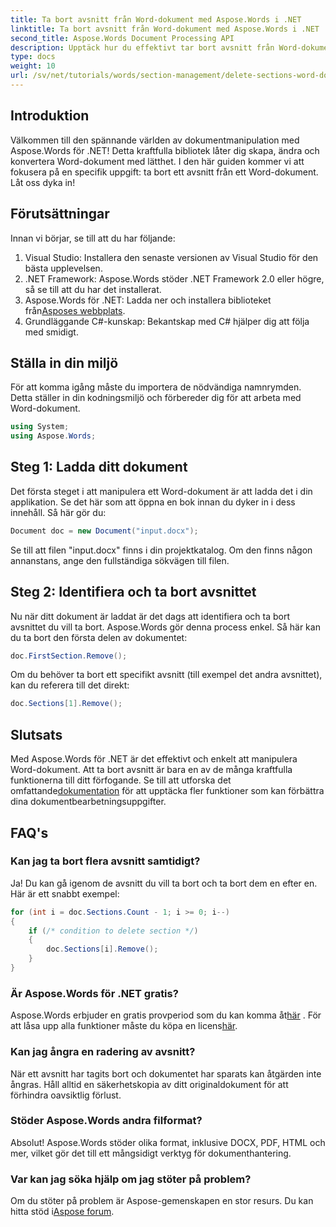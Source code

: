 ```yaml
---
title: Ta bort avsnitt från Word-dokument med Aspose.Words i .NET
linktitle: Ta bort avsnitt från Word-dokument med Aspose.Words i .NET
second_title: Aspose.Words Document Processing API
description: Upptäck hur du effektivt tar bort avsnitt från Word-dokument med Aspose.Words för .NET. Denna omfattande guide leder dig genom förutsättningarna.
type: docs
weight: 10
url: /sv/net/tutorials/words/section-management/delete-sections-word-document/
---
```

## Introduktion

Välkommen till den spännande världen av dokumentmanipulation med Aspose.Words för .NET! Detta kraftfulla bibliotek låter dig skapa, ändra och konvertera Word-dokument med lätthet. I den här guiden kommer vi att fokusera på en specifik uppgift: ta bort ett avsnitt från ett Word-dokument. Låt oss dyka in!

## Förutsättningar

Innan vi börjar, se till att du har följande:

1. Visual Studio: Installera den senaste versionen av Visual Studio för den bästa upplevelsen.
2. .NET Framework: Aspose.Words stöder .NET Framework 2.0 eller högre, så se till att du har det installerat.
3.  Aspose.Words för .NET: Ladda ner och installera biblioteket från[Asposes webbplats](https://releases.aspose.com/words/net/).
4. Grundläggande C#-kunskap: Bekantskap med C# hjälper dig att följa med smidigt.

## Ställa in din miljö

För att komma igång måste du importera de nödvändiga namnrymden. Detta ställer in din kodningsmiljö och förbereder dig för att arbeta med Word-dokument.

```csharp
using System;
using Aspose.Words;
```

## Steg 1: Ladda ditt dokument

Det första steget i att manipulera ett Word-dokument är att ladda det i din applikation. Se det här som att öppna en bok innan du dyker in i dess innehåll. Så här gör du:

```csharp
Document doc = new Document("input.docx");
```

Se till att filen "input.docx" finns i din projektkatalog. Om den finns någon annanstans, ange den fullständiga sökvägen till filen.

## Steg 2: Identifiera och ta bort avsnittet

Nu när ditt dokument är laddat är det dags att identifiera och ta bort avsnittet du vill ta bort. Aspose.Words gör denna process enkel. Så här kan du ta bort den första delen av dokumentet:

```csharp
doc.FirstSection.Remove();
```

Om du behöver ta bort ett specifikt avsnitt (till exempel det andra avsnittet), kan du referera till det direkt:

```csharp
doc.Sections[1].Remove();
```

## Slutsats

 Med Aspose.Words för .NET är det effektivt och enkelt att manipulera Word-dokument. Att ta bort avsnitt är bara en av de många kraftfulla funktionerna till ditt förfogande. Se till att utforska det omfattande[dokumentation](https://reference.aspose.com/words/net/) för att upptäcka fler funktioner som kan förbättra dina dokumentbearbetningsuppgifter.

## FAQ's

### Kan jag ta bort flera avsnitt samtidigt?
Ja! Du kan gå igenom de avsnitt du vill ta bort och ta bort dem en efter en. Här är ett snabbt exempel:

```csharp
for (int i = doc.Sections.Count - 1; i >= 0; i--)
{
    if (/* condition to delete section */)
    {
        doc.Sections[i].Remove();
    }
}
```

### Är Aspose.Words för .NET gratis?
 Aspose.Words erbjuder en gratis provperiod som du kan komma åt[här](https://releases.aspose.com/) . För att låsa upp alla funktioner måste du köpa en licens[här](https://purchase.aspose.com/buy).

### Kan jag ångra en radering av avsnitt?
När ett avsnitt har tagits bort och dokumentet har sparats kan åtgärden inte ångras. Håll alltid en säkerhetskopia av ditt originaldokument för att förhindra oavsiktlig förlust.

### Stöder Aspose.Words andra filformat?
Absolut! Aspose.Words stöder olika format, inklusive DOCX, PDF, HTML och mer, vilket gör det till ett mångsidigt verktyg för dokumenthantering.

### Var kan jag söka hjälp om jag stöter på problem?
 Om du stöter på problem är Aspose-gemenskapen en stor resurs. Du kan hitta stöd i[Aspose forum](https://forum.aspose.com/c/words/8).